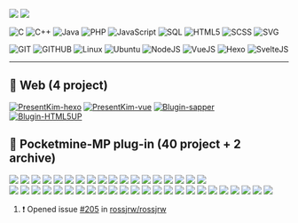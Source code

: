 ![](https://github-readme-stats.vercel.app/api?username=PresentKim&show_icons=true&include_all_commits=true&count_private=true&line_height=32&theme=vue&&bg_color=efefef) ![](https://github-contribution-stats.vercel.app/api/?username=PresentKim)

![C](https://img.shields.io/badge/-C-efefef?&logo=C)
![C++](https://img.shields.io/badge/-C++-efefef?&logo=c%2b%2b&logoColor=059)
![Java](https://img.shields.io/badge/-Java-efefef?&logo=Java&logoColor=F70)
![PHP](https://img.shields.io/badge/-PHP-efefef?&logo=PHP&logoColor=858)
![JavaScript](https://img.shields.io/badge/-JavaScript-efefef?&logo=JavaScript)
![SQL](https://img.shields.io/badge/-SQL-efefef?&logo=MySQL)
![HTML5](https://img.shields.io/badge/-HTML5-efefef?&logo=html5)
![SCSS](https://img.shields.io/badge/-SCSS-efefef?&logo=sass)
![SVG](https://img.shields.io/badge/-SVG-efefef?&logo=svg)

![GIT](https://img.shields.io/badge/-Git-efefef?&logo=git)
![GITHUB](https://img.shields.io/badge/-Github-efefef?&logo=github&logoColor=000)
![Linux](https://img.shields.io/badge/-Linux-efefef?&logo=linux&logoColor=004)
![Ubuntu](https://img.shields.io/badge/-Ubuntu-efefef?&logo=ubuntu)
![NodeJS](https://img.shields.io/badge/-NodeJS-efefef?&logo=node.js)
![VueJS](https://img.shields.io/badge/-VueJS-efefef?&logo=vue.js)
![Hexo](https://img.shields.io/badge/-Hexo-efefef?&logo=hexo)
![SvelteJS](https://img.shields.io/badge/-Svelte-efefef?&logo=svelte)


----------------
 
## :book: Web (4 project)
[![PresentKim-hexo](https://img.shields.io/static/v1?label=PresentKim&message=hexo-site&color=success&logo=hexo)](https://github.com/PresentKim/site-hexo)
[![PresentKim-vue](https://img.shields.io/static/v1?label=PresentKim&message=vue-site&color=success&logo=Vue.js)](https://github.com/PresentKim/site-vue)
[![Blugin-sapper](https://img.shields.io/static/v1?label=Blugin&message=sapper-site&color=success&logo=svelte)](https://github.com/Blugin/sapper-site)
[![Blugin-HTML5UP](https://img.shields.io/static/v1?label=Blugin&message=html5up-site&color=success&logo=html5)](https://github.com/Blugin/blugin.github.io)

  
## :wrench: Pocketmine-MP plug-in (40 project + 2 archive)

[![](https://img.shields.io/github/downloads/organization/Humanoid-PMMP/total?color=success&labelColor=blue&label=Humanoid)](https://github.com/organization/Humanoid-PMMP)
[![](https://img.shields.io/github/downloads/organization/TreadFarmland-PMMP/total?color=success&labelColor=blue&label=TreadFarmland)](https://github.com/organization/TreadFarmland-PMMP)
[![](https://img.shields.io/github/downloads/organization/StartKit-PMMP/total?color=success&labelColor=blue&label=StartKit)](https://github.com/organization/StartKit-PMMP)
[![](https://img.shields.io/github/downloads/organization/WriteCheck-PMMP/total?color=success&labelColor=blue&label=WriteCheck)](https://github.com/organization/WriteCheck-PMMP)
[![](https://img.shields.io/github/downloads/organization/GeometryAPI-PMMP/total?color=success&labelColor=blue&label=GeometryAPI)](https://github.com/organization/GeometryAPI-PMMP)
[![](https://img.shields.io/github/downloads/organization/RewardBox-PMMP/total?color=success&labelColor=blue&label=RewardBox)](https://github.com/organization/RewardBox-PMMP)
[![](https://img.shields.io/github/downloads/organization/RealisticCompass-PMMP/total?color=success&labelColor=blue&label=RealisticCompass)](https://github.com/organization/RealisticCompass-PMMP)
[![](https://img.shields.io/github/downloads/organization/ShowCoordinates-PMMP/total?color=success&labelColor=blue&label=ShowCoordinates)](https://github.com/organization/ShowCoordinates-PMMP)
[![](https://img.shields.io/github/downloads/organization/ParticleChase-PMMP/total?color=success&labelColor=blue&label=ParticleChase)](https://github.com/organization/ParticleChase-PMMP)
[![](https://img.shields.io/github/downloads/organization/Humanoid-PMMP/total?color=success&labelColor=blue&label=Humanoid)](https://github.com/organization/Humanoid-PMMP)
[![](https://img.shields.io/github/downloads/organization/DustBin-PMMP/total?color=success&labelColor=blue&label=DustBin)](https://github.com/organization/DustBin-PMMP)
[![](https://img.shields.io/github/downloads/organization/InstantEnchant-PMMP/total?color=success&labelColor=blue&label=InstantEnchant)](https://github.com/organization/InstantEnchant-PMMP)
[![](https://img.shields.io/github/downloads/organization/HideArmor-PMMP/total?color=success&labelColor=blue&label=HideArmor)](https://github.com/organization/HideArmor-PMMP)
[![](https://img.shields.io/github/downloads/organization/MakePluginPlus-PMMP/total?color=success&labelColor=blue&label=MakePluginPlus)](https://github.com/organization/MakePluginPlus-PMMP)
[![](https://img.shields.io/github/downloads/organization/VirtualChest-PMMP/total?color=success&labelColor=blue&label=VirtualChest)](https://github.com/organization/VirtualChest-PMMP)
[![](https://img.shields.io/github/downloads/organization/TargetSelector-PMMP/total?color=success&labelColor=blue&label=TargetSelector)](https://github.com/organization/TargetSelector-PMMP)
[![](https://img.shields.io/github/downloads/organization/ShowInfo-PMMP/total?color=success&labelColor=blue&label=ShowInfo)](https://github.com/organization/ShowInfo-PMMP)
[![](https://img.shields.io/github/downloads/organization/Lullaby-PMMP/total?color=success&labelColor=blue&label=Lullaby)](https://github.com/organization/Lullaby-PMMP)  
[![](https://img.shields.io/github/downloads/organization/Lifespan-PMMP/total?color=success&labelColor=blue&label=Lifespan)](https://github.com/organization/Lifespan-PMMP)
[![](https://img.shields.io/github/downloads/organization/IgnoreCase-PMMP/total?color=success&labelColor=blue&label=IgnoreCase)](https://github.com/organization/IgnoreCase-PMMP)
[![](https://img.shields.io/github/downloads/organization/HotBox-PMMP/total?color=success&labelColor=blue&label=HotBox)](https://github.com/organization/HotBox-PMMP)
[![](https://img.shields.io/github/downloads/organization/ChunkLoader-PMMP/total?color=success&labelColor=blue&label=ChunkLoader)](https://github.com/organization/ChunkLoader-PMMP)
[![](https://img.shields.io/github/downloads/organization/MathParserLib-PMMP/total?color=success&labelColor=blue&label=MathParserLib)](https://github.com/organization/MathParserLib-PMMP)
[![](https://img.shields.io/static/v1?color=success&labelColor=blue&label=RainbowLeather&message=0)](https://github.com/organization/RainbowLeather-PMMP)
[![](https://img.shields.io/static/v1?color=success&labelColor=blue&label=OneShop&message=0)](https://github.com/organization/OneShop-PMMP)
[![](https://img.shields.io/static/v1?color=success&labelColor=blue&label=RandomServerName&message=0)](https://github.com/organization/RandomServerName-PMMP)
[![](https://img.shields.io/static/v1?color=success&labelColor=blue&label=AutoGrow&message=0)](https://github.com/organization/AutoGrow-PMMP)
[![](https://img.shields.io/static/v1?color=success&labelColor=blue&label=AddNoteBlock&message=0)](https://github.com/organization/AddNoteBlock-PMMP)
[![](https://img.shields.io/static/v1?color=success&labelColor=blue&label=CropPlus&message=0)](https://github.com/organization/CropPlus-PMMP)
[![](https://img.shields.io/static/v1?color=success&labelColor=blue&label=PlayerAPI&message=0)](https://github.com/organization/PlayerAPI-PMMP)
[![](https://img.shields.io/static/v1?color=success&labelColor=blue&label=ShowInfo&message=0)](https://github.com/organization/ShowInfo)
[![](https://img.shields.io/static/v1?label=InventoryMonitor&message=private&labelColor=blue)](https://github.com/Blugin/InventoryMonitor-PMMP)
[![](https://img.shields.io/static/v1?label=SkinManagerLib&message=private&labelColor=blue)](https://github.com/Blugin/SkinManagerLib)
[![](https://img.shields.io/static/v1?label=ModelingedHumanoidLib&message=private&labelColor=blue)](https://github.com/Blugin/ModelingedHumanoidLib)
[![](https://img.shields.io/static/v1?label=OreMonster&message=private&labelColor=blue)](https://github.com/Sagwa-plugins/OreMonster)
[![](https://img.shields.io/static/v1?label=WardenMonster&message=private&labelColor=blue)](https://github.com/Sagwa-plugins/WardenMonster)
[![](https://img.shields.io/static/v1?label=CoinEntity&message=private&labelColor=blue)](https://github.com/Sagwa-plugins/CoinEntity)
[![](https://img.shields.io/static/v1?label=ShopItem&message=private&labelColor=blue)](https://github.com/Sagwa-plugins/ShopItem)
[![](https://img.shields.io/static/v1?label=GuideBook&message=private&labelColor=blue)](https://github.com/Sagwa-plugins/GuideBook)
[![](https://img.shields.io/static/v1?label=InstantFurnace&message=private&labelColor=blue)](https://github.com/Sagwa-plugins/InstantFurnace)
[![](https://img.shields.io/static/v1?label=old-plugins&message=Archived&labelColor=blue&color=green)](https://github.com/PresentKim/ArchivedOldPlugins-PMMP)
[![](https://img.shields.io/static/v1?label=singleton-plugins&message=Archived&labelColor=blue&color=green)](https://github.com/organization/singleton-PMMP)

<!--START_SECTION:activity-->
1. ❗️ Opened issue [#205](https://github.com/rossjrw/rossjrw/issues/205) in [rossjrw/rossjrw](https://github.com/rossjrw/rossjrw)
<!--END_SECTION:activity-->
